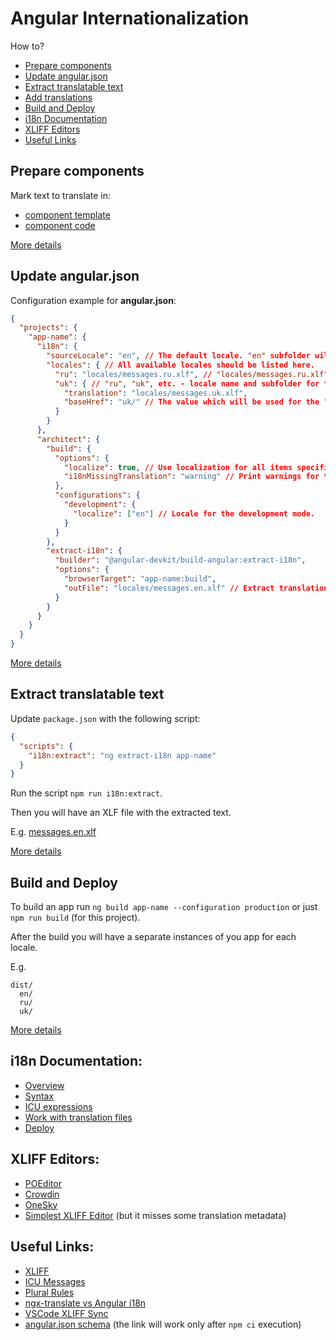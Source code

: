 # Angular Internationalization

How to?
- [Prepare components](#prepare-components)
- [Update angular.json](#update-angular.json)
- [Extract translatable text](#extract-translatable-text)
- [Add translations](https://angular.io/guide/i18n-common-translation-files)
- [Build and Deploy](#build-and-deploy)
- [i18n Documentation](#i18n-documentation)
- [XLIFF Editors](#xliff-editors)
- [Useful Links](#useful-links)


## Prepare components

Mark text to translate in:
- [component template](./src/app/app.component.html)
- [component code](./src/app/app.component.ts)

[More details](https://angular.io/guide/i18n-common-prepare)


## Update angular.json

Configuration example for **angular.json**:
```json
{
  "projects": {
    "app-name": {
      "i18n": {
        "sourceLocale": "en", // The default locale. "en" subfolder will be created in the output folder.
        "locales": { // All available locales should be listed here.
          "ru": "locales/messages.ru.xlf", // "locales/messages.ru.xlf" - the path to the translation file.
          "uk": { // "ru", "uk", etc. - locale name and subfolder for the output.
            "translation": "locales/messages.uk.xlf",
            "baseHref": "uk/" // The value which will be used for the "base" tag
          }
        }
      },
      "architect": {
        "build": {
          "options": {
            "localize": true, // Use localization for all items specified in the "locales" section.
            "i18nMissingTranslation": "warning" // Print warnings for the missed translations.
          },
          "configurations": {
            "development": {
              "localize": ["en"] // Locale for the development mode.
            }
          }
        },
        "extract-i18n": {
          "builder": "@angular-devkit/build-angular:extract-i18n",
          "options": {
            "browserTarget": "app-name:build",
            "outFile": "locales/messages.en.xlf" // Extract translations to this file.
          }
        }
      }
    }
  }
}
```

[More details](https://angular.io/guide/i18n-common-merge#define-locales-in-the-build-configuration)


## Extract translatable text

Update `package.json` with the following script:
```json
{
  "scripts": {
    "i18n:extract": "ng extract-i18n app-name"
  }
}
```

Run the script `npm run i18n:extract`.

Then you will have an XLF file with the extracted text.

E.g. [messages.en.xlf](../../locales/messages.en.xlf)

[More details](https://angular.io/guide/i18n-common-translation-files#extract-the-source-language-file)


## Build and Deploy

To build an app run `ng build app-name --configuration production` or just `npm run build` (for this project).

After the build you will have a separate instances of you app for each locale.

E.g.
```
dist/
  en/
  ru/
  uk/
```

[More details](https://angular.io/guide/i18n-common-deploy)


## i18n Documentation:
- [Overview](https://angular.io/guide/i18n-overview)
- [Syntax](https://angular.io/guide/i18n-common-prepare)
- [ICU expressions](https://angular.io/guide/i18n-common-prepare#icu-expressions)
- [Work with translation files](https://angular.io/guide/i18n-common-translation-files)
- [Deploy](https://angular.io/guide/i18n-common-deploy)

## XLIFF Editors:
- [POEditor](https://poeditor.com/)
- [Crowdin](https://crowdin.com/)
- [OneSky](https://www.oneskyapp.com/)
- [Simplest XLIFF Editor](https://xliff.brightec.co.uk/) (but it misses some translation metadata)

## Useful Links:
- [XLIFF](https://en.wikipedia.org/wiki/XLIFF)
- [ICU Messages](https://unicode-org.github.io/icu/userguide/format_parse/messages/)
- [Plural Rules](https://cldr.unicode.org/index/cldr-spec/plural-rules)
- [ngx-translate vs Angular i18n](https://github.com/ngx-translate/core/issues/495)
- [VSCode XLIFF Sync](https://marketplace.visualstudio.com/items?itemName=rvanbekkum.xliff-sync#synchronize-translation-units)
- [angular.json schema](/node_modules/@angular/cli/lib/config/schema.json) (the link will work only after `npm ci` execution)
